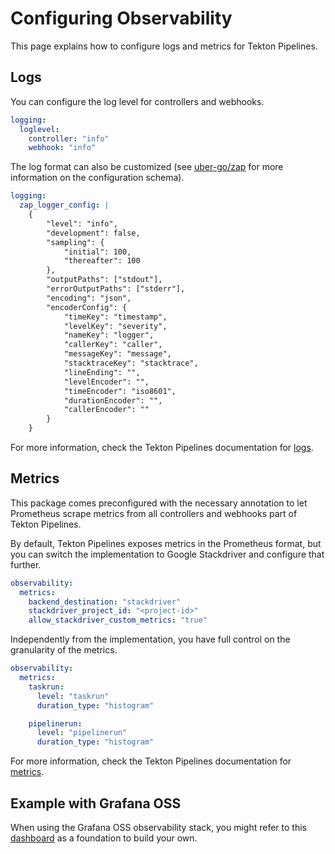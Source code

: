 # Configuring Observability

This page explains how to configure logs and metrics for Tekton Pipelines.

## Logs

You can configure the log level for controllers and webhooks.

```yaml
logging:
  loglevel:
    controller: "info"
    webhook: "info"
```

The log format can also be customized (see [uber-go/zap](https://github.com/uber-go/zap) for more information on the configuration schema).

```yaml
logging:
  zap_logger_config: |
    {
        "level": "info",
        "development": false,
        "sampling": {
            "initial": 100,
            "thereafter": 100
        },
        "outputPaths": ["stdout"],
        "errorOutputPaths": ["stderr"],
        "encoding": "json",
        "encoderConfig": {
            "timeKey": "timestamp",
            "levelKey": "severity",
            "nameKey": "logger",
            "callerKey": "caller",
            "messageKey": "message",
            "stacktraceKey": "stacktrace",
            "lineEnding": "",
            "levelEncoder": "",
            "timeEncoder": "iso8601",
            "durationEncoder": "",
            "callerEncoder": ""
        }
    }
```

For more information, check the Tekton Pipelines documentation for [logs](https://tekton.dev/docs/pipelines/logs/).

## Metrics

This package comes preconfigured with the necessary annotation to let Prometheus scrape metrics
from all controllers and webhooks part of Tekton Pipelines.

By default, Tekton Pipelines exposes metrics in the Prometheus format, but you can switch
the implementation to Google Stackdriver and configure that further.

```yaml
observability:
  metrics:
    backend_destination: "stackdriver"
    stackdriver_project_id: "<project-id>"
    allow_stackdriver_custom_metrics: "true"
```

Independently from the implementation, you have full control on the granularity of the metrics.

```yaml
observability:
  metrics:
    taskrun:
      level: "taskrun"
      duration_type: "histogram"

    pipelinerun:
      level: "pipelinerun"
      duration_type: "histogram"
```

For more information, check the Tekton Pipelines documentation for [metrics](https://tekton.dev/docs/pipelines/metrics/).

## Example with Grafana OSS

When using the Grafana OSS observability stack, you might refer to this [dashboard](https://github.com/mgreau/tekton-pipelines-elastic-o11y) as a foundation to build your own.
